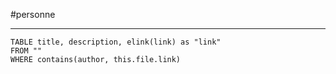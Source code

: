 #personne 


----


```dataview
TABLE title, description, elink(link) as "link"
FROM ""
WHERE contains(author, this.file.link)
```

